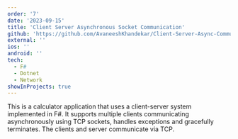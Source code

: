 ```yaml
---
order: '7'
date: '2023-09-15'
title: 'Client Server Asynchronous Socket Communication'
github: 'https://github.com/AvaneeshKhandekar/Client-Server-Async-Communication'
external: ''
ios: ''
android: ''
tech:
  - F#
  - Dotnet
  - Network
showInProjects: true
---
```


This is a calculator application that uses a client-server system implemented in F#. It supports multiple clients communicating asynchronously using TCP sockets, handles exceptions and gracefully terminates. The clients and server communicate via TCP.
